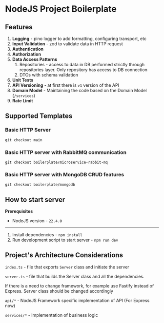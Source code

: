 # NodeJS Project Boilerplate

## Features

1. **Logging** - pino logger to add formatting, configuring transport, etc
2. **Input Validation** - zod to validate data in HTTP request
3. **Authentication**
4. **Authorization**
5. **Data Access Patterns**
   1. Repositories - access to data in DB performed strictly through repositories layer. Only repository has access to DB connection
   2. DTOs with schema validation
6. **Unit Tests**
7. **API Versioning** - at first there is `v1` version of the API
8. **Domain Model** - Maintaining the code based on the Domain Model (`/services`)
9. **Rate Limit**

## Supported Templates

### Basic HTTP Server

```shell
git checkout main
```

### Basic HTTP server with RabbitMQ communication

```shell
git checkout boilerplate/microservice-rabbit-mq
````

### Basic HTTP server with MongoDB CRUD features

```shell
git checkout boilerplate/mongodb
````

## How to start server

**Prerequisites**

- NodeJS version - `22.4.0`

---

1. Install dependencies - `npm install`
2. Run development script to start server - `npm run dev`


## Project's Architecture Considerations

`index.ts` - file that exports `Server` class and initiate the server

`server.ts` - file that builds the Server class and all the dependencies. 

If there is a need to change framework, for example use Fastify instead of Express. Server class should be changed accordingly

`api/*` - NodeJS Framework specific implementation of API (For Express now)

`services/*` - Implementation of business logic




